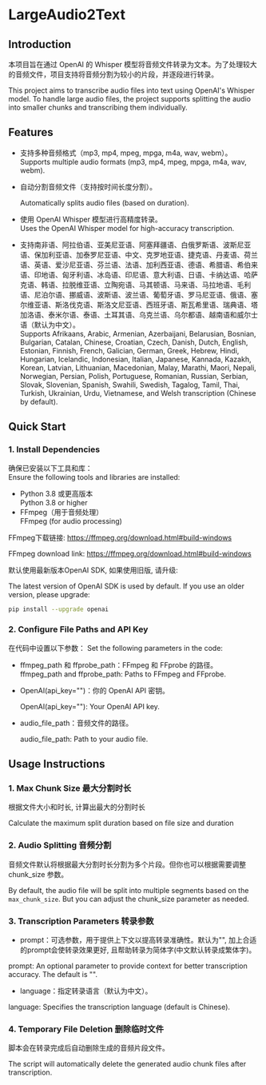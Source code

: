 # LargeAudio2Text

## Introduction
本项目旨在通过 OpenAI 的 Whisper 模型将音频文件转录为文本。为了处理较大的音频文件，项目支持将音频分割为较小的片段，并逐段进行转录。

This project aims to transcribe audio files into text using OpenAI's Whisper model. To handle large audio files, the project supports splitting the audio into smaller chunks and transcribing them individually.

## Features  
- 支持多种音频格式（mp3, mp4, mpeg, mpga, m4a, wav, webm）。  
  Supports multiple audio formats (mp3, mp4, mpeg, mpga, m4a, wav, webm).  
- 自动分割音频文件（支持按时间长度分割）。

  Automatically splits audio files (based on duration).  
- 使用 OpenAI Whisper 模型进行高精度转录。  
  Uses the OpenAI Whisper model for high-accuracy transcription.  
- 支持南非语、阿拉伯语、亚美尼亚语、阿塞拜疆语、白俄罗斯语、波斯尼亚语、保加利亚语、加泰罗尼亚语、中文、克罗地亚语、捷克语、丹麦语、荷兰语、英语、爱沙尼亚语、芬兰语、法语、加利西亚语、德语、希腊语、希伯来语、印地语、匈牙利语、冰岛语、印尼语、意大利语、日语、卡纳达语、哈萨克语、韩语、拉脱维亚语、立陶宛语、马其顿语、马来语、马拉地语、毛利语、尼泊尔语、挪威语、波斯语、波兰语、葡萄牙语、罗马尼亚语、俄语、塞尔维亚语、斯洛伐克语、斯洛文尼亚语、西班牙语、斯瓦希里语、瑞典语、塔加洛语、泰米尔语、泰语、土耳其语、乌克兰语、乌尔都语、越南语和威尔士语（默认为中文）。  
  Supports Afrikaans, Arabic, Armenian, Azerbaijani, Belarusian, Bosnian, Bulgarian, Catalan, Chinese, Croatian, Czech, Danish, Dutch, English, Estonian, Finnish, French, Galician, German, Greek, Hebrew, Hindi, Hungarian, Icelandic, Indonesian, Italian, Japanese, Kannada, Kazakh, Korean, Latvian, Lithuanian, Macedonian, Malay, Marathi, Maori, Nepali, Norwegian, Persian, Polish, Portuguese, Romanian, Russian, Serbian, Slovak, Slovenian, Spanish, Swahili, Swedish, Tagalog, Tamil, Thai, Turkish, Ukrainian, Urdu, Vietnamese, and Welsh transcription (Chinese by default).

## Quick Start

### 1. Install Dependencies  
确保已安装以下工具和库：  
Ensure the following tools and libraries are installed:  
- Python 3.8 或更高版本  
  Python 3.8 or higher  
- FFmpeg（用于音频处理）  
  FFmpeg (for audio processing) 

FFmpeg下载链接: https://ffmpeg.org/download.html#build-windows

FFmpeg download link: https://ffmpeg.org/download.html#build-windows

默认使用最新版本OpenAI SDK, 如果使用旧版, 请升级:

The latest version of OpenAI SDK is used by default. If you use an older version, please upgrade:

```bash
pip install --upgrade openai
```

### 2. Configure File Paths and API Key
在代码中设置以下参数：
Set the following parameters in the code:

- ffmpeg_path 和 ffprobe_path：FFmpeg 和 FFprobe 的路径。
  ffmpeg_path and ffprobe_path: Paths to FFmpeg and FFprobe.
- OpenAI(api_key="")：你的 OpenAI API 密钥。

  OpenAI(api_key=""): Your OpenAI API key.
- audio_file_path：音频文件的路径。

  audio_file_path: Path to your audio file.

## Usage Instructions
### 1. Max Chunk Size 最大分割时长 
根据文件大小和时长, 计算出最大的分割时长

Calculate the maximum split duration based on file size and duration

### 2. Audio Splitting 音频分割
音频文件默认将根据最大分割时长分割为多个片段。但你也可以根据需要调整 chunk_size 参数。

By default, the audio file will be split into multiple segments based on the `max_chunk_size`. But you can adjust the chunk_size parameter as needed.


### 3. Transcription Parameters 转录参数

- prompt：可选参数，用于提供上下文以提高转录准确性。默认为"", 加上合适的prompt会使转录效果更好, 且帮助转录为简体字(中文默认转录成繁体字)。

prompt: An optional parameter to provide context for better transcription accuracy. The default is "".
- language：指定转录语言（默认为中文）。

language: Specifies the transcription language (default is Chinese).

### 4. Temporary File Deletion 删除临时文件
脚本会在转录完成后自动删除生成的音频片段文件。

The script will automatically delete the generated audio chunk files after transcription.